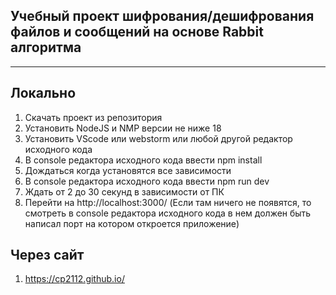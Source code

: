 
## Учебный проект шифрования/дешифрования файлов и сообщений на основе Rabbit алгоритма
___________________________________________________________
## Локально
1) Скачать проект из репозитория 
2) Установить NodeJS и NMP версии не ниже 18 
3) Установить VScode или webstorm или любой другой редактор исходного кода
4) В console редактора исходного кода ввести npm install 
5) Дождаться когда установятся все зависимости
6) В console редактора исходного кода ввести npm run dev 
7) Ждать от 2 до 30 секунд в зависимости от ПК
8) Перейти на http://localhost:3000/ (Если там ничего не появятся, то смотреть в  console редактора исходного кода в нем должен быть написал порт на котором откроется приложение)

## Через сайт 
1) https://cp2112.github.io/
